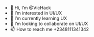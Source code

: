 - 👋 Hi, I’m @VicHack
- 👀 I’m interested in UI/UX
- 🌱 I’m currently learning UX
- 💞️ I’m looking to collaborate on UI/UX
- 📫 How to reach me +2348111341342

<!---
VicHack/VicHack is a ✨ special ✨ repository because its `README.md` (this file) appears on your GitHub profile.
You can click the Preview link to take a look at your changes.
--->
